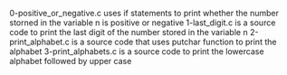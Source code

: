 0-positive_or_negative.c uses if statements to print whether the number storned in the variable n is positive or negative
1-last_digit.c is a source code to print the last digit of the number stored in the variable n
2-print_alphabet.c is a source code that uses putchar function to print the alphabet
3-print_alphabets.c is a source code to print the lowercase alphabet followed by upper case
